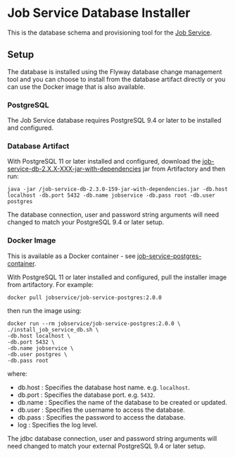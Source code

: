 # Job Service Database Installer

This is the database schema and provisioning tool for the [Job Service](../job-service). 

## Setup

The database is installed using the Flyway database change management tool and you can choose to install from the database artifact 
directly or you can use the Docker image that is  also available.

### PostgreSQL
The Job Service database requires PostgreSQL 9.4 or later to be installed and configured. 

### Database Artifact
With PostgreSQL 11 or later installed and configured, download the [job-service-db-2.X.X-XXX-jar-with-dependencies](https://repo1.maven.org/maven2/com/github/jobservice/job-service-db/) jar from Artifactory and then run:

	java -jar /job-service-db-2.3.0-159-jar-with-dependencies.jar -db.host localhost -db.port 5432 -db.name jobservice -db.pass root -db.user postgres

The database connection, user and password string arguments will need changed to match your PostgreSQL 9.4 or later setup.

### Docker Image
This is available as a Docker container - see [job-service-postgres-container](../job-service-postgres-container).

With PostgreSQL 11 or later installed and configured, pull the installer image from artifactory. For example:

	docker pull jobservice/job-service-postgres:2.0.0

then run the image using:

	docker run --rm jobservice/job-service-postgres:2.0.0 \
	./install_job_service_db.sh \
	-db.host localhost \
	-db.port 5432 \
	-db.name jobservice \
	-db.user postgres \
	-db.pass root

where:

*   db.host  :  Specifies the database host name.  e.g. `localhost`.
*   db.port  :  Specifies the database port.  e.g. `5432`.
*   db.name  :  Specifies the name of the database to be created or updated.
*   db.user  :  Specifies the username to access the database.
*   db.pass  :  Specifies the password to access the database.
*   log      :  Specifies the log level.

The jdbc database connection, user and password string arguments will need changed to match your external PostgreSQL 9.4 or later setup.

